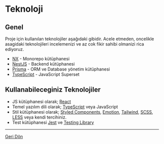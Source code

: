 # Teknoloji

## Genel

Proje için kullanılan teknolojiler aşağıdaki gibidir. Acele etmeden, oncelikle asagidaki teknolojileri incelemenizi ve az cok fikir sahibi olmanizi rica ediyoruz.

- [NX](https://nx.dev/) - Monorepo kütüphanesi
- [NestJS](https://www.nestjs.com/) - Backend kütüphanesi
- [Prisma](https://www.prisma.io/) - ORM ve Database yönetim kütüphanesi
- [TypeScript](https://www.typescriptlang.org/) - JavaScript Superset

## Kullanabileceginiz Teknolojiler

- JS kütüphanesi olarak; [React](https://reactjs.org/)
- Temel yazılım dili olarak; [TypeScript](https://www.typescriptlang.org/) veya JavaScript
- Stil kütüphanesi olarak; [Styled Components](https://styled-components.com/), [Emotion](https://emotion.sh/), [Tailwind](https://tailwindcss.com/), [SCSS](https://sass-lang.com/), [LESS](https://lesscss.org/) veya kendi tercihiniz.
- Test kütüphanesi [Jest](https://jestjs.io/) ve [Testing Library](https://testing-library.com/)

---

[Geri Dön](https://github.com/MagiClick/fe-challenge#readme)
